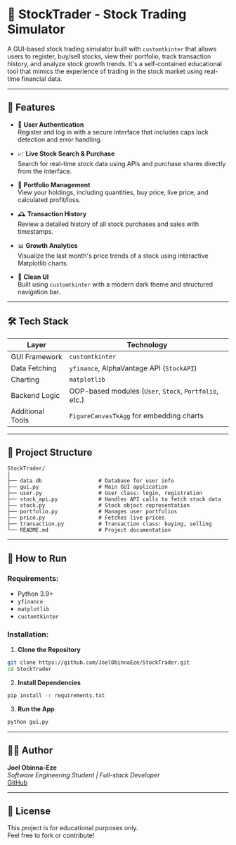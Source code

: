 
# 💸 StockTrader - Stock Trading Simulator

A GUI-based stock trading simulator built with `customtkinter` that allows users to register, buy/sell stocks, view their portfolio, track transaction history, and analyze stock growth trends. It's a self-contained educational tool that mimics the experience of trading in the stock market using real-time financial data.

---

## 🚀 Features

- 🔐 **User Authentication**  
  Register and log in with a secure interface that includes caps lock detection and error handling.

- 📈 **Live Stock Search & Purchase**  
  Search for real-time stock data using APIs and purchase shares directly from the interface.

- 💼 **Portfolio Management**  
  View your holdings, including quantities, buy price, live price, and calculated profit/loss.

- 🕰️ **Transaction History**  
  Review a detailed history of all stock purchases and sales with timestamps.

- 📊 **Growth Analytics**  
  Visualize the last month's price trends of a stock using interactive Matplotlib charts.

- 🧾 **Clean UI**  
  Built using `customtkinter` with a modern dark theme and structured navigation bar.

---

## 🛠️ Tech Stack

| Layer              | Technology         |
|--------------------|--------------------|
| GUI Framework      | `customtkinter`    |
| Data Fetching      | `yfinance`, AlphaVantage API (`StockAPI`) |
| Charting           | `matplotlib`       |
| Backend Logic      | OOP-based modules (`User`, `Stock`, `Portfolio`, etc.) |
| Additional Tools   | `FigureCanvasTkAgg` for embedding charts |

---


## 📁 Project Structure

```
StockTrader/
│
├── data.db                  # Database for user info
├── gui.py                   # Main GUI application
├── user.py                  # User class: login, registration
├── stock_api.py             # Handles API calls to fetch stock data
├── stock.py                 # Stock object representation
├── portfolio.py             # Manages user portfolios
├── price.py                 # Fetches live prices
├── transaction.py           # Transaction class: buying, selling
└── README.md                # Project documentation
```

---

## 🧪 How to Run

### Requirements:
- Python 3.9+
- `yfinance`
- `matplotlib`
- `customtkinter`

### Installation:

1. **Clone the Repository**
```bash
git clone https://github.com/JoelObinnaEze/StockTrader.git
cd StockTrader
```

2. **Install Dependencies**
```bash
pip install -r requirements.txt
```

3. **Run the App**
```bash
python gui.py
```

---

## 👨‍💻 Author

**Joel Obinna-Eze**  
*Software Engineering Student | Full-stack Developer*  
[GitHub](https://github.com/JoelObinnaEze)

---

## 📝 License

This project is for educational purposes only.  
Feel free to fork or contribute!
